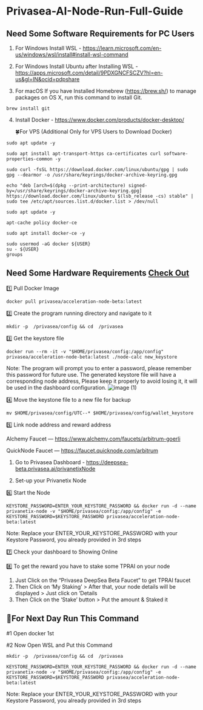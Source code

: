 # Privasea-AI-Node-Run-Full-Guide
## Need Some Software Requirements for PC Users

1. For Windows Install WSL - https://learn.microsoft.com/en-us/windows/wsl/install#install-wsl-command

2. For Windows Install Ubuntu after Installing WSL - https://apps.microsoft.com/detail/9PDXGNCFSCZV?hl=en-us&gl=IN&ocid=pdpshare

3. For macOS If you have Installed Homebrew (https://brew.sh/) to manage packages on OS X,
run this command to install Git.
```
brew install git
```
4. Install Docker - https://www.docker.com/products/docker-desktop/

   🍀For VPS (Additional Only for VPS Users to Download Docker)
```
sudo apt update -y
```
```
sudo apt install apt-transport-https ca-certificates curl software-properties-common -y
```
```
sudo curl -fsSL https://download.docker.com/linux/ubuntu/gpg | sudo gpg --dearmor -o /usr/share/keyrings/docker-archive-keyring.gpg
```
```
echo "deb [arch=$(dpkg --print-architecture) signed-by=/usr/share/keyrings/docker-archive-keyring.gpg] https://download.docker.com/linux/ubuntu $(lsb_release -cs) stable" | sudo tee /etc/apt/sources.list.d/docker.list > /dev/null
```
```
sudo apt update -y
```
```
apt-cache policy docker-ce
```
```
sudo apt install docker-ce -y
```
```
sudo usermod -aG docker ${USER}
su - ${USER}
groups
```

## Need Some Hardware Requirements [Check Out](system-requirements.md)

1️⃣ Pull Docker Image
```
docker pull privasea/acceleration-node-beta:latest
```

2️⃣ Create the program running directory and navigate to it
```
mkdir -p  /privasea/config && cd  /privasea
```

3️⃣ Get the keystore file
```
docker run --rm -it -v "$HOME/privasea/config:/app/config" privasea/acceleration-node-beta:latest ./node-calc new_keystore
```

Note: The program will prompt you to enter a password, please remember this password for future use. The generated keystore file will have a corresponding node address, Please keep it properly to avoid losing it, it will be used in the dashboard configuration.
![image (1)](https://github.com/user-attachments/assets/439e3fc2-15a3-4618-a85c-d68a4dcc47ea)

4️⃣ Move the keystone file to a new file for backup
```
mv $HOME/privasea/config/UTC--* $HOME/privasea/config/wallet_keystore
```

5️⃣ Link node address and reward address

Alchemy Faucet — https://www.alchemy.com/faucets/arbitrum-goerli

QuickNode Faucet — https://faucet.quicknode.com/arbitrum

1. Go to Privasea Dashboard - https://deepsea-beta.privasea.ai/privanetixNode

2. Set-up your Privanetix Node

6️⃣ Start the Node
```
KEYSTORE_PASSWORD=ENTER_YOUR_KEYSTORE_PASSWORD && docker run -d --name privanetix-node -v "$HOME/privasea/config:/app/config" -e KEYSTORE_PASSWORD=$KEYSTORE_PASSWORD privasea/acceleration-node-beta:latest
```

Note: Replace your ENTER_YOUR_KEYSTORE_PASSWORD with your Keystore Password, you already provided in 3rd steps

7️⃣ Check your dashboard to Showing Online

8️⃣ To get the reward you have to stake some TPRAI on your node

1. Just Click on the “Privasea DeepSea Beta Faucet” to get TPRAI faucet
2. Then Click on ‘My Staking’ > After that, your node details will be displayed > Just click on ‘Details
3. Then Click on the ‘Stake’ button > Put the amount & Staked it

## 🔶For Next Day Run This Command

#1 Open docker 1st 

#2 Now Open WSL and Put this Command 
```
mkdir -p  /privasea/config && cd  /privasea
```
```
KEYSTORE_PASSWORD=ENTER_YOUR_KEYSTORE_PASSWORD && docker run -d --name privanetix-node -v "$HOME/privasea/config:/app/config" -e KEYSTORE_PASSWORD=$KEYSTORE_PASSWORD privasea/acceleration-node-beta:latest
```

Note: Replace your ENTER_YOUR_KEYSTORE_PASSWORD with your Keystore Password, you already provided in 3rd steps
